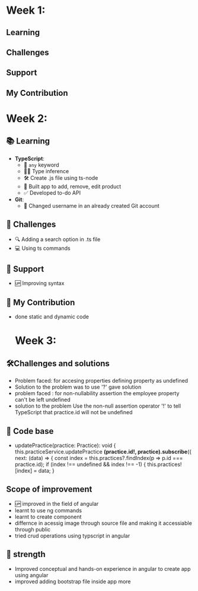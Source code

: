 #  Week 1:
## Learning
## Challenges
## Support 
## My Contribution


# Week 2:
## 📚 Learning
- **TypeScript**:
  - 📝 `any` keyword
  - 🕵️‍♀️ Type inference
  - 🛠️ Create .js file using ts-node
  - 🛒 Built app to add, remove, edit product
  - ✅ Developed to-do API
- **Git**:
  - 🔄 Changed username in an already created Git account

## 🚧 Challenges
- 🔍 Adding a search option in .ts file
- 💻 Using ts commands

## 🤝 Support
- 🆙 Improving syntax

## 🌟 My Contribution
- done static and dynamic code

  # Week 3:
## 🛠️Challenges and solutions
- Problem faced: for accesing properties defining property as  undefined
- Solution to the problem was to use '?' gave solution
- problem faced : for non-nullability assertion the employee property can't be left undefined
- solution to the problem Use the non-null assertion operator '!' to tell TypeScript that practice.id will not be undefined
  
## 🚧 Code base
- updatePractice(practice: Practice): void {
    this.practiceService.updatePractice **(practice.id!, practice).subscribe**({
      next: (data) => {
        const index = this.practices?.findIndex(p => p.id === practice.id);
        if (index !== undefined && index !== -1) {
          this.practices![index] = data;
        }

## Scope of improvement
- 🆙 improved in the field of angular
- learnt to use ng commands
- learnt to create component
- differnce in acessig image through source file and making it accessiable through public
- tried crud operations using typscript in angular

## 🌟 strength
- Improved conceptual and hands-on experience in angular to create app using angular
- improved adding bootstrap file inside app more


